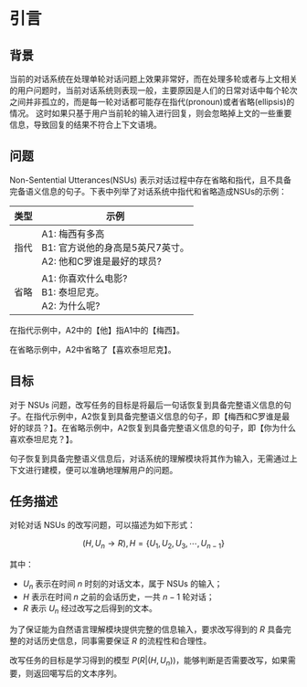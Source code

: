 # 引言

## 背景
当前的对话系统在处理单轮对话问题上效果非常好，而在处理多轮或者与上文相关的用户问题时，当前对话系统则表现一般，主要原因是人们的日常对话中每个轮次之间并非孤立的，而是每一轮对话都可能存在指代(pronoun)或者省略(ellipsis)的情况。
这时如果只基于用户当前轮的输入进行回复，则会忽略掉上文的一些重要信息，导致回复的结果不符合上下文语境。

## 问题
Non-Sentential Utterances(NSUs) 表示对话过程中存在省略和指代，且不具备完备语义信息的句子。下表中列举了对话系统中指代和省略造成NSUs的示例：


| 类型 | 示例|
|----|----|
|指代 | A1: 梅西有多高 </br> B1: 官方说他的身高是5英尺7英寸。</br> A2: 他和C罗谁是最好的球员?|
|省略| A1: 你喜欢什么电影? </br> B1: 泰坦尼克。 </br> A2: 为什么呢?|

在指代示例中，A2中的【他】指A1中的【梅西】。

在省略示例中，A2中省略了【喜欢泰坦尼克】。


## 目标
对于 NSUs 问题，改写任务的目标是将最后一句话恢复到具备完整语义信息的句子。在指代示例中，A2恢复到具备完整语义信息的句子，即【梅西和C罗谁是最好的球员？】。在省略示例中，A2恢复到具备完整语义信息的句子，即【你为什么喜欢泰坦尼克？】。


句子恢复到具备完整语义信息后，对话系统的理解模块将其作为输入，无需通过上下文进行建模，便可以准确地理解用户的问题。



## 任务描述

对轮对话 NSUs 的改写问题，可以描述为如下形式：

$$
(H, U_{n} \rightarrow R), H=\{U_{1}, U_{2}, U_{3}, \cdots, U_{n-1}\}
$$

其中： 

- $U_{n}$ 表示在时间 $n$ 时刻的对话文本，属于 NSUs 的输入；
- $H$ 表示在时间 $n$ 之前的会话历史，一共 $n-1$ 轮对话；
- $R$ 表示 $U_{n}$ 经过改写之后得到的文本。

为了保证能为自然语言理解模块提供完整的信息输入，要求改写得到的 $R$ 具备完整的对话历史信息，同事需要保证 $R$ 的流程性和合理性。

改写任务的目标是学习得到的模型 $P(R | (H, U_{n}))$，能够判断是否需要改写，如果需要，则返回噶写后的文本序列。
